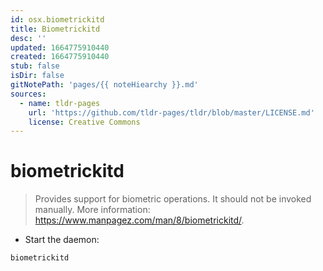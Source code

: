 ```yaml
---
id: osx.biometrickitd
title: Biometrickitd
desc: ''
updated: 1664775910440
created: 1664775910440
stub: false
isDir: false
gitNotePath: 'pages/{{ noteHiearchy }}.md'
sources:
  - name: tldr-pages
    url: 'https://github.com/tldr-pages/tldr/blob/master/LICENSE.md'
    license: Creative Commons
---
```

# biometrickitd

> Provides support for biometric operations.
> It should not be invoked manually.
> More information: <https://www.manpagez.com/man/8/biometrickitd/>.

- Start the daemon:

`biometrickitd`

